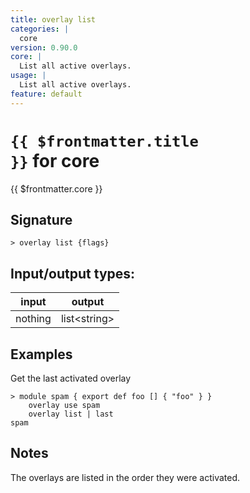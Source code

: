 ```yaml
---
title: overlay list
categories: |
  core
version: 0.90.0
core: |
  List all active overlays.
usage: |
  List all active overlays.
feature: default
---
```


<!-- This file is automatically generated. Please edit the command in https://github.com/nushell/nushell instead. -->

# <code>{{ $frontmatter.title }}</code> for core

<div class='command-title'>{{ $frontmatter.core }}</div>

## Signature

`> overlay list {flags} `

## Input/output types:

| input   | output         |
| ------- | -------------- |
| nothing | list\<string\> |

## Examples

Get the last activated overlay

```nu
> module spam { export def foo [] { "foo" } }
    overlay use spam
    overlay list | last
spam
```

## Notes

The overlays are listed in the order they were activated.
